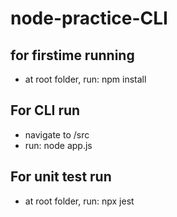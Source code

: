 # node-practice-CLI

## for firstime running
- at root folder, run: npm install

## For CLI run
- navigate to /src
- run: node app.js

## For unit test run
- at root folder, run: npx jest